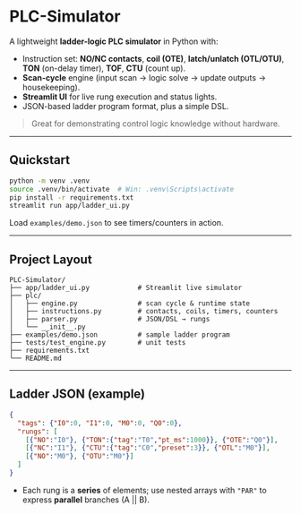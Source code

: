 # PLC-Simulator

A lightweight **ladder-logic PLC simulator** in Python with:
- Instruction set: **NO/NC contacts**, **coil (OTE)**, **latch/unlatch (OTL/OTU)**, **TON** (on-delay timer), **TOF**, **CTU** (count up).
- **Scan-cycle** engine (input scan → logic solve → update outputs → housekeeping).
- **Streamlit UI** for live rung execution and status lights.
- JSON-based ladder program format, plus a simple DSL.

> Great for demonstrating control logic knowledge without hardware.

---

## Quickstart

```bash
python -m venv .venv
source .venv/bin/activate  # Win: .venv\Scripts\activate
pip install -r requirements.txt
streamlit run app/ladder_ui.py
```

Load `examples/demo.json` to see timers/counters in action.

---

## Project Layout
```
PLC-Simulator/
├── app/ladder_ui.py            # Streamlit live simulator
├── plc/
│   ├── engine.py               # scan cycle & runtime state
│   ├── instructions.py         # contacts, coils, timers, counters
│   ├── parser.py               # JSON/DSL → rungs
│   └── __init__.py
├── examples/demo.json          # sample ladder program
├── tests/test_engine.py        # unit tests
├── requirements.txt
└── README.md
```

---

## Ladder JSON (example)
```json
{
  "tags": {"I0":0, "I1":0, "M0":0, "Q0":0},
  "rungs": [
    [{"NO":"I0"}, {"TON":{"tag":"T0","pt_ms":1000}}, {"OTE":"Q0"}],
    [{"NC":"I1"}, {"CTU":{"tag":"C0","preset":3}}, {"OTL":"M0"}],
    [{"NO":"M0"}, {"OTU":"M0"}]
  ]
}
```
- Each rung is a **series** of elements; use nested arrays with `"PAR"` to express **parallel** branches (A || B).
